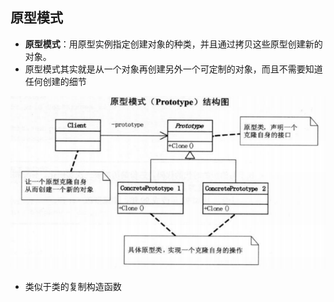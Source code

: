 ## 原型模式

- **原型模式**：用原型实例指定创建对象的种类，并且通过拷贝这些原型创建新的对象。
- 原型模式其实就是从一个对象再创建另外一个可定制的对象，而且不需要知道任何创建的细节

![image-20200817214727804](.\pictures\原型模式)

- 类似于类的复制构造函数